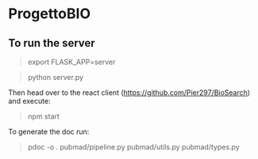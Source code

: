 # ProgettoBIO

## To run the server

> export FLASK_APP=server

> python server.py

Then head over to the react client (https://github.com/Pier297/BioSearch)
and execute:

> npm start

To generate the doc run:

> pdoc -o . pubmad/pipeline.py pubmad/utils.py pubmad/types.py